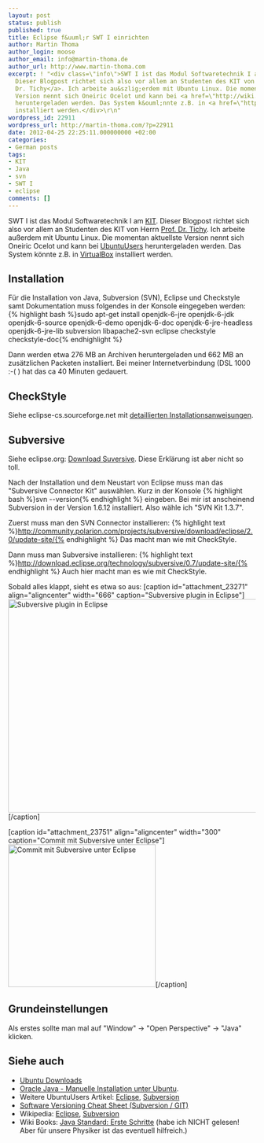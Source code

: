 ```yaml
---
layout: post
status: publish
published: true
title: Eclipse f&uuml;r SWT I einrichten
author: Martin Thoma
author_login: moose
author_email: info@martin-thoma.de
author_url: http://www.martin-thoma.com
excerpt: ! "<div class=\"info\">SWT I ist das Modul Softwaretechnik I am <a href=\"http://de.wikipedia.org/wiki/Karlsruher_Institut_f%C3%BCr_Technologie\">KIT</a>.
  Dieser Blogpost richtet sich also vor allem an Studenten des KIT von Herrn <a href=\"http://www.ipd.uka.de/Tichy/people.php?id=15\">Prof.
  Dr. Tichy</a>. Ich arbeite au&szlig;erdem mit Ubuntu Linux. Die momentan aktuellste
  Version nennt sich Oneiric Ocelot und kann bei <a href=\"http://wiki.ubuntuusers.de/Downloads/Oneiric_Ocelot\">UbuntuUsers</a>
  heruntergeladen werden. Das System k&ouml;nnte z.B. in <a href=\"http://wiki.ubuntuusers.de/VirtualBox\">VirtualBox</a>
  installiert werden.</div>\r\n"
wordpress_id: 22911
wordpress_url: http://martin-thoma.com/?p=22911
date: 2012-04-25 22:25:11.000000000 +02:00
categories:
- German posts
tags:
- KIT
- Java
- svn
- SWT I
- eclipse
comments: []
---
```

<div class="info">SWT I ist das Modul Softwaretechnik I am <a href="http://de.wikipedia.org/wiki/Karlsruher_Institut_f%C3%BCr_Technologie">KIT</a>. Dieser Blogpost richtet sich also vor allem an Studenten des KIT von Herrn <a href="http://www.ipd.uka.de/Tichy/people.php?id=15">Prof. Dr. Tichy</a>. Ich arbeite au&szlig;erdem mit Ubuntu Linux. Die momentan aktuellste Version nennt sich Oneiric Ocelot und kann bei <a href="http://wiki.ubuntuusers.de/Downloads/Oneiric_Ocelot">UbuntuUsers</a> heruntergeladen werden. Das System k&ouml;nnte z.B. in <a href="http://wiki.ubuntuusers.de/VirtualBox">VirtualBox</a> installiert werden.</div>
<a id="more"></a><a id="more-22911"></a>

<h2>Installation</h2>
F&uuml;r die Installation von Java, Subversion (SVN), Eclipse und Checkstyle samt Dokumentation muss folgendes in der Konsole eingegeben werden:
{% highlight bash %}sudo apt-get install openjdk-6-jre openjdk-6-jdk openjdk-6-source openjdk-6-demo openjdk-6-doc openjdk-6-jre-headless openjdk-6-jre-lib subversion libapache2-svn eclipse checkstyle checkstyle-doc{% endhighlight %}

Dann werden etwa 276 MB an Archiven heruntergeladen und 662 MB an zus&auml;tzlichen Packeten installiert. Bei meiner Internetverbindung (DSL 1000 :-( ) hat das ca 40 Minuten gedauert.

<h2>CheckStyle</h2>
Siehe eclipse-cs.sourceforge.net mit <a href="http://eclipse-cs.sourceforge.net/downloads.html">detaillierten Installationsanweisungen</a>. 

<h2>Subversive</h2>
Siehe eclipse.org: <a href="http://www.eclipse.org/subversive/downloads.php#indigo_stable">Download Suversive</a>.
Diese Erkl&auml;rung ist aber nicht so toll.

Nach der Installation und dem Neustart von Eclipse muss man das "Subversive Connector Kit" ausw&auml;hlen. Kurz in der Konsole {% highlight bash %}svn --version{% endhighlight %} eingeben. Bei mir ist anscheinend Subversion in der Version 1.6.12 installiert. Also w&auml;hle ich "SVN Kit 1.3.7".

Zuerst muss man den SVN Connector installieren:
{% highlight text %}http://community.polarion.com/projects/subversive/download/eclipse/2.0/update-site/{% endhighlight %}
Das macht man wie mit CheckStyle.

Dann muss man Subversive installieren:
{% highlight text %}http://download.eclipse.org/technology/subversive/0.7/update-site/{% endhighlight %}
Auch hier macht man es wie mit CheckStyle.

Sobald alles klappt, sieht es etwa so aus:
[caption id="attachment_23271" align="aligncenter" width="666" caption="Subversive plugin in Eclipse"]<a href="http://martin-thoma.com/wp-content/uploads/2012/04/eclipse-subversive.png"><img src="http://martin-thoma.com/wp-content/uploads/2012/04/eclipse-subversive.png" alt="Subversive plugin in Eclipse" title="Subversive plugin in Eclipse" width="666" height="434" class="size-full wp-image-23271" /></a>[/caption]

[caption id="attachment_23751" align="aligncenter" width="300" caption="Commit mit Subversive unter Eclipse"]<a href="http://martin-thoma.com/wp-content/uploads/2012/04/subversive.png"><img src="http://martin-thoma.com/wp-content/uploads/2012/04/subversive-300x290.png" alt="Commit mit Subversive unter Eclipse" title="Commit mit Subversive unter Eclipse" width="300" height="290" class="size-medium wp-image-23751" /></a>[/caption]

<h2>Grundeinstellungen</h2>
Als erstes sollte man mal auf "Window" -> "Open Perspective" -> "Java" klicken.

<h2>Siehe auch</h2>
<ul>
  <li><a href="http://wiki.ubuntuusers.de/Downloads">Ubuntu Downloads</a></li>
  <li><a href="http://wiki.ubuntuusers.de/Java/Installation/Oracle_Java">Oracle Java - Manuelle Installation unter Ubuntu</a>.</li>
  <li>Weitere UbuntuUsers Artikel: <a href="http://wiki.ubuntuusers.de/Eclipse">Eclipse</a>, <a href="http://wiki.ubuntuusers.de/Subversion">Subversion</a></li>
  <li><a href="http://martin-thoma.com/software-versioning-cheat-sheet/" title="Software Versioning Cheat Sheet">Software Versioning Cheat Sheet (Subversion / GIT)</a></li>
  <li>Wikipedia: <a href="http://de.wikipedia.org/wiki/Eclipse_(IDE)">Eclipse</a>, <a href="http://de.wikipedia.org/wiki/Apache_Subversion">Subversion</a></li>
  <li>Wiki Books: <a href="http://de.wikibooks.org/wiki/Java_Standard:_Erste_Schritte">Java Standard: Erste Schritte</a> (habe ich NICHT gelesen! Aber f&uuml;r unsere Physiker ist das eventuell hilfreich.)</li>
</ul>
